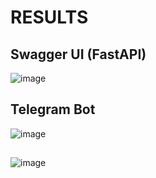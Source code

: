 # RESULTS

## Swagger UI (FastAPI)

![image](https://github.com/DmPanf/Potholes_Detector/assets/99917230/edd3c110-356a-4100-a682-81291041d32c)


## Telegram Bot

![image](https://github.com/DmPanf/Potholes_Detector/assets/99917230/6cb2da92-4454-499f-bcb8-d51bbd8b3c5c)

## 

![image](https://github.com/DmPanf/Potholes_Detector/assets/99917230/bb3e16e6-24e6-433b-8ec7-e63c76ddb705)
